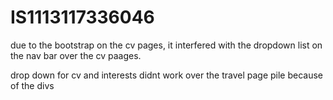 # IS1113117336046

due to the bootstrap on the cv pages, it interfered with the dropdown list 
on the nav bar over the cv paages.

drop down for cv and interests didnt work over the travel page pile because of the divs